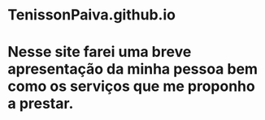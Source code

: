 # TenissonPaiva.github.io
<h1> Nesse site farei uma breve apresentação da minha pessoa bem como os serviços que me proponho a prestar.</h1>
